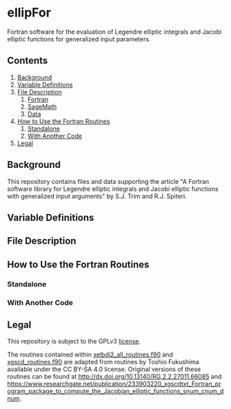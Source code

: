 # ellipFor <? [![DOI](https://zenodo.org/badge/534176632.svg)](https://zenodo.org/badge/latestdoi/534176632) ?>

Fortran software for the evaluation of Legendre elliptic integrals and Jacobi elliptic functions for generalized input parameters.

## Contents
1. [Background](#background)
2. [Variable Definitions](#variable-definitions)
3. [File Description](#file-description)
    1. [Fortran](#fortran)
    2. [SageMath](#sagemath)
    3. [Data](#data)
4. [How to Use the Fortran Routines](#how-to-use-the-fortran-routines)
    1. [Standalone](#standalone)
    2. [With Another Code](#with-another-code)
5. [Legal](#legal)

## Background

This repository contains files and data supporting the article "A Fortran software library for Legendre elliptic integrals and Jacobi elliptic
functions with generalized input arguments" by S.J. Trim and R.J. Spiteri. <? Computer algebra scripts for the exact solution are provided in SageMath and Maple. Symbolic computation of the internal heating rate is performed using Maple, which has been translated into Fortran. The Fortran routines can be used to calculate quantities from the exact solution both independently and within an existing convection code. ?>

## Variable Definitions
<?
* $\lambda$ = aspect ratio
* $x$ = horizontal position ( $x \in (-\lambda/2,3 \lambda/2)$ )
* $z$ = vertical position ( $z \in (-1,2)$ , increasing upward)
* $t$ = time
* $C$ = composition
* $T$ = temperature
* $H$ = internal heating rate
* $v_{RMS}$ = root-mean-square velocity
* $E$ = entrainment
* $f(t)$ = time dependence of the stream function
* $k$ =  parameter that controls the initial thickness of the compositional interface
* $z_{I}$ = initial vertical position of the compositional interface
* $Ra_T$ = thermal Rayleigh number
* $Ra_C$ = compositional Rayleigh number
?>

## File Description

<?
### [SageMath](/SageMath)
[exact_solution.sage](/SageMath/exact_solution.sage)
* SageMath script that can be used to:
    * symbolically compute the formulas for $T$ and $v_{RMS}$
    * generate data and plots for $C$ and $T$
    * note: does not calculate $H$ (see [Maple](/Maple))

### [Maple](/Maple)
[maple_analytic_solution_include_exterior.mw](/Maple/maple_analytic_solution_include_exterior.mw)
* Maple worksheet for symbolic computation of $H$ (everywhere except at the domain boundaries)
* Results stored in [foo_exterior.m](/Maple/foo_exterior.m) 

[foo_exterior.m](/Maple/foo_exterior.m)
* Results from running [maple_analytic_solution_include_exterior.mw](/Maple/maple_analytic_solution_include_exterior.mw)
* Once loaded into a Maple worksheet, functions such as $C(x,z,t)$, $T(x,z,t)$, and $H(x,z,t)$ become available
    * Saves time compared to rerunning [maple_analytic_solution_include_exterior.mw](/Maple/maple_analytic_solution_include_exterior.mw) 

[Fortran_code_generation.mw](/Maple/Fortran_code_generation.mw)
* Maple worksheet for translating Maple's $H$ formula into Fortran 77 code
* The result was adapted to free form Fortran for use in [H_func.f90](/Fortran/H_func.f90)

### [Fortran](/Fortran)
[exact_solution_main.f90](/Fortran/exact_solution_main.f90)
* Main program for [standalone](#standalone) version of the Fortran routines

[exact_solution_routines.f90](/Fortran/exact_solution_routines.f90)
* Contains routines for calculating physical quantities including:
    * $C$, $T$, $H$, $v_{RMS}$, and $E$

[H_func.f90](/Fortran/H_func.f90)
* Contains routine for evaluating $H(x,z,t)$

[H_helper_routines.f90](/Fortran/H_helper_routines.f90)
* Contains Fortran equivalents of Maple functions referenced in [H_func.f90](/Fortran/H_func.f90)

[input_functions.f90](/Fortran/input_functions.f90)
* Contains user defined function $f(t)$, with its integral and derivatives

[elliptic.f90](/Fortran/elliptic.f90)
* Contains routines that evaluate elliptic integrals and Jacobi elliptic functions for the input parameter ranges needed
* Input ranges were generalized by combining identities with calls to routines from [xelbdj2_all_routines.f90](/Fortran/xelbdj2_all_routines.f90) and [xgscd_routines.f90](/Fortran/xgscd_routines.f90)

[xelbdj2_all_routines.f90](/Fortran/xelbdj2_all_routines.f90)
* Contains routines for evaluation of associate incomplete elliptic integrals of first, second, and third kinds
* Assumes standard input parameter ranges
* Adapted from routines by Toshio Fukushima (see [Legal](#legal))

[xgscd_routines.f90](/Fortran/xgscd_routines.f90)
* Contains routines for the evaluation of the Jacobi elliptic functions sn, cn, and dn
* Assumes standard input parameter ranges
* Adapted from routines by Toshio Fukushima (see [Legal](#legal))

[compile_script](/Fortran/compile_script)
* Terminal script for compiling the [standalone](#standalone) version of the Fortran routines using gfortran

[exact_solution_code](/Fortran/exact_solution_code)
* Sample exexcutable for the [standalone](#standalone) version of the Fortran routines
* Results from running [compile_script](/Fortran/compile_script) in the terminal using the .f90 files in the [Fortran](/Fortran) folder
* gfortran 11.3.0 was used  

### [Python](/Python)
[create_library.sh](/Python/create_library.sh)
* script used to create a Python library from the [Fortran](/Fortran) routines 

[flib.cpython-310-x86_64-linux-gnu.so](/Python/flib.cpython-310-x86_64-linux-gnu.so)
* sample library file produced using [create_library.sh](/Python/create_library.sh)

[example.py](/Python/example.py)
* Python script with examples on how to use functions in the [Fortran](/Fortran) routines within Python

### [Data](/Data)
[entrainment_sample_1_401x401.dat](/Data/entrainment_sample_1_401x401.dat)
* $E$ time series data for temporally periodic case in "Sample Results" section 
* Computed using [Fortran](/Fortran) routines

[entrainment_sample_2_751x501.dat](/Data/entrainment_sample_2_751x501.dat)
* $E$ time series data for approaching steady state case in "Sample Results" section
* Computed using [Fortran](/Fortran) routines
?>

## How to Use the Fortran Routines

### Standalone
<?
Can be used to generate data for $C$, $T$, $H$, $v_{RMS}$, and $E$ from the exact solution.

1. Specify $f(t)$, $df/dt$, and $\int f dt$ in [input_functions.f90](/Fortran/input_functions.f90)
    * Both cases from the "Sample Results" section are shown as examples in [input_functions.f90](/Fortran/input_functions.f90)
2. Specify physical parameters (e.g., aspect ratio, Rayleigh numbers, etc.) in [exact_solution_main.f90](/Fortran/exact_solution_main.f90)
    * Search for "!!Input Parameters" in the comments
    * Both cases from the "Sample Results" section are shown as examples
3. Compile the code by running [compile_script](/Fortran/compile_script) from the command line.
    * Linux: `$ source compile_script`
        * This produces the executable [exact_solution_code](/Fortran/exact_solution_code)
    * gfortran 11.3.0 or later is recommended
    * Other compilers may be possible but results should be tested
4. Run [exact_solution_code](/Fortran/exact_solution_code) from the command line
    * Linux: `$ ./exact_solution_code`
    * This will produce data for snapshots of $C$, $T$, and $H$
    * This will also produce data for a time series of $E$
    * Example routine calls for several quantities are shown in [exact_solution_main.f90](/Fortran/exact_solution_main.f90)
    * Modifying the examples in [exact_solution_main.f90](/Fortran/exact_solution_main.f90) can be done to customize the output
?>

### With Another Code
<?
Can be used to calculate $H(x,z,t)$ from within a convection code. These instructions presume that the convection code is written in Fortran or Python. However, options for other programming languages are under development. The following steps are guidelines only. The precise procedure may depend on the particular convection code used.

#### Fortran

1. Specify $f(t)$, $df/dt$, and $\int f dt$ in [input_functions.f90](/Fortran/input_functions.f90)
    * Both cases from the "Sample Results" section are shown as examples in [input_functions.f90](/Fortran/input_functions.f90)
2. Insert calls to the subroutine `compute_H_func`, which returns the value of $H(x,z,t)$, within the source of the convection code where necessary
    * It is presumed that the convection code can accept an internal heating rate that varies in space and time
    * An example of how to call `compute_H_func` is shown in [exact_solution_main.f90](/Fortran/exact_solution_main.f90)
        * The H value is returned in the rightmost argument  
4. Link all f90 files from the [Fortran](/Fortran) folder except [exact_solution_main.f90](/Fortran/exact_solution_main.f90) to the source for the convection code
    * Example: `gfortran -flto -O3 convection_code_source.f90 exact_solution_routines.f90 elliptic.f90 H_helper_routines.f90 xelbdj2_all_routines.f90 xgscd_routines.f90 H_func.f90 input_functions.f90 -o convection_code`
    * In the above example, the source for the convection code is `convection_code_source.f90` and the resulting executable is `convection_code`
        * Modify these names as needed
    * gfortran 11.3.0 or later is recommended
    * Other compilers (and compiler options) may be possible but results should be tested
    * Warning: Duplicate variable/routine names may occur
        * Resolve any related compiler errors
        * Verify that the arguments of `compute_H_func` correspond to the correct values and data types 
5. Run the convection code execuatable as usual

#### Python

1. Specify $f(t)$, $df/dt$, and $\int f dt$ in [input_functions.f90](/Fortran/input_functions.f90)
    * Both cases from the "Sample Results" section are shown as examples in [input_functions.f90](/Fortran/input_functions.f90)
2. Run [create_library.sh](/Python/create_library.sh) from the terminal
    * Linux: `source create_library`
    * Creates flib Python library using f2py3 (included in NumPy library)
    * gfortran 11.3.0 or later is recommended for the Fortran compiler used by f2py3
3. Move flib library file (e.g., [flib.cpython-310-x86_64-linux-gnu.so](/Python/flib.cpython-310-x86_64-linux-gnu.so) or similar) to the same directory as the convection code source
4. Add `import flib` to the convection code Python environment
    * functions defined in the [Fortran](/Fortran) routines can now be called in Python
    * See [example.py](/Python/example.py) for an example
5. Insert calls to the function `flib.h_python`, which returns the value of $H(x,z,t)$, within the source of the convection code where necessary
    * `flib.h_python` takes $x$, $z$, $t$, $\lambda$, $k$, $z_{I}$, $Ra_T$, and $Ra_C$ as input arguments (in that order)
    * See [example.py](/Python/example.py) for an example
    * It is presumed that the convection code can accept an internal heating rate that varies in space and time
6. Run the convection code as usual
?>

## Legal

This repository is subject to the GPLv3 [license](/LICENSE).

The routines contained within [xelbdj2_all_routines.f90](/Fortran/xelbdj2_all_routines.f90) and [xgscd_routines.f90](/Fortran/xgscd_routines.f90) are adapted from routines by Toshio Fukushima available under the CC BY-SA 4.0 license. Original versions of these routines can be found at http://dx.doi.org/10.13140/RG.2.2.27011.66085 and https://www.researchgate.net/publication/233903220_xgscdtxt_Fortran_program_package_to_compute_the_Jacobian_elliptic_functions_snum_cnum_dnum.
